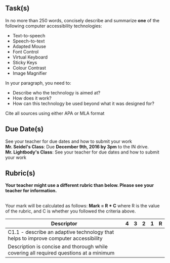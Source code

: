 
Task(s)
-------
In no more than 250 words, concisely describe and summarize **one** of the following computer accessibility technologies:

* Text-to-speech
* Speech-to-text
* Adapted Mouse
* Font Control
* Virtual Keyboard
* Sticky Keys
* Colour Contrast
* Image Magnifier

In your paragraph, you need to:
* Describe who the technology is aimed at?
* How does it work?
* How can this technology be used beyond what it was designed for?

Cite all sources using either APA or MLA format


Due Date(s)
-----------
See your teacher for due dates and how to submit your work  
**Mr. Seidel's Class**: Due **December 9th, 2016 by 3pm** to the IN drive.  
**Mr. Lightbody's Class**: See your teacher for due dates and how to submit your work


Rubric(s)
---------
**Your teacher might use a different rubric than below.  Please see your teacher for information.**
<br/><br/>

Your mark will be calculated as follows: __Mark = R * C__ where R is the value of the rubric, and C is whether you followed the criteria above.

| Descriptor                               | 4    | 3    | 2    | 1    | R    |
| ---------------------------------------- | ---- | ---- | ---- | ---- | ---- |
| C1.1 - describe an adaptive technology that helps to improve computer accessibility |      |      |      |      |      |
| Description is concise and thorough while covering all required questions at a minimum |      |      |      |      |      |
